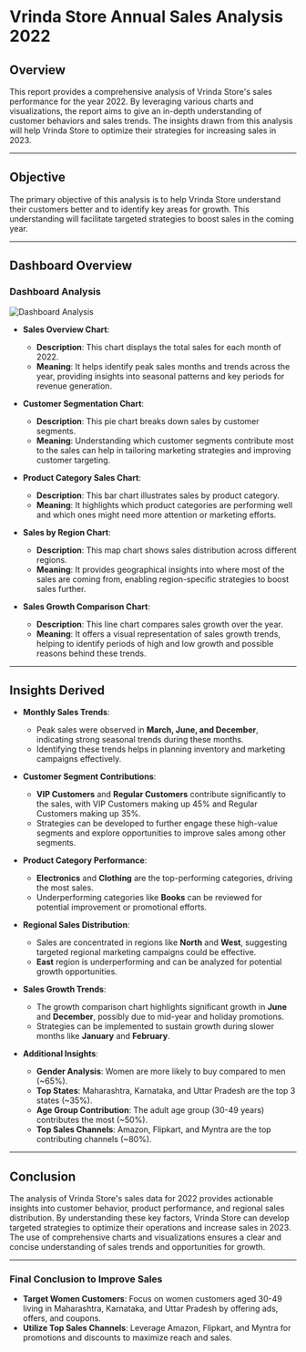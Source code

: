 # **Vrinda Store Annual Sales Analysis 2022**

## **Overview**
This report provides a comprehensive analysis of Vrinda Store's sales performance for the year 2022. By leveraging various charts and visualizations, the report aims to give an in-depth understanding of customer behaviors and sales trends. The insights drawn from this analysis will help Vrinda Store to optimize their strategies for increasing sales in 2023.

---

## **Objective**
The primary objective of this analysis is to help Vrinda Store understand their customers better and to identify key areas for growth. This understanding will facilitate targeted strategies to boost sales in the coming year.

---

## **Dashboard Overview**

### Dashboard Analysis
![Dashboard Analysis](Project_07_Image(1).png)

- **Sales Overview Chart**:
  - **Description**: This chart displays the total sales for each month of 2022.
  - **Meaning**: It helps identify peak sales months and trends across the year, providing insights into seasonal patterns and key periods for revenue generation.

- **Customer Segmentation Chart**:
  - **Description**: This pie chart breaks down sales by customer segments.
  - **Meaning**: Understanding which customer segments contribute most to the sales can help in tailoring marketing strategies and improving customer targeting.

- **Product Category Sales Chart**:
  - **Description**: This bar chart illustrates sales by product category.
  - **Meaning**: It highlights which product categories are performing well and which ones might need more attention or marketing efforts.

- **Sales by Region Chart**:
  - **Description**: This map chart shows sales distribution across different regions.
  - **Meaning**: It provides geographical insights into where most of the sales are coming from, enabling region-specific strategies to boost sales further.

- **Sales Growth Comparison Chart**:
  - **Description**: This line chart compares sales growth over the year.
  - **Meaning**: It offers a visual representation of sales growth trends, helping to identify periods of high and low growth and possible reasons behind these trends.

---

## **Insights Derived**
- **Monthly Sales Trends**: 
  - Peak sales were observed in **March, June, and December**, indicating strong seasonal trends during these months.
  - Identifying these trends helps in planning inventory and marketing campaigns effectively.

- **Customer Segment Contributions**:
  - **VIP Customers** and **Regular Customers** contribute significantly to the sales, with VIP Customers making up 45% and Regular Customers making up 35%.
  - Strategies can be developed to further engage these high-value segments and explore opportunities to improve sales among other segments.

- **Product Category Performance**:
  - **Electronics** and **Clothing** are the top-performing categories, driving the most sales.
  - Underperforming categories like **Books** can be reviewed for potential improvement or promotional efforts.

- **Regional Sales Distribution**:
  - Sales are concentrated in regions like **North** and **West**, suggesting targeted regional marketing campaigns could be effective.
  - **East** region is underperforming and can be analyzed for potential growth opportunities.

- **Sales Growth Trends**:
  - The growth comparison chart highlights significant growth in **June** and **December**, possibly due to mid-year and holiday promotions.
  - Strategies can be implemented to sustain growth during slower months like **January** and **February**.

- **Additional Insights**:
  - **Gender Analysis**: Women are more likely to buy compared to men (~65%).
  - **Top States**: Maharashtra, Karnataka, and Uttar Pradesh are the top 3 states (~35%).
  - **Age Group Contribution**: The adult age group (30-49 years) contributes the most (~50%).
  - **Top Sales Channels**: Amazon, Flipkart, and Myntra are the top contributing channels (~80%).

---

## **Conclusion**
The analysis of Vrinda Store's sales data for 2022 provides actionable insights into customer behavior, product performance, and regional sales distribution. By understanding these key factors, Vrinda Store can develop targeted strategies to optimize their operations and increase sales in 2023. The use of comprehensive charts and visualizations ensures a clear and concise understanding of sales trends and opportunities for growth.

---
### **Final Conclusion to Improve Sales**
- **Target Women Customers**: Focus on women customers aged 30-49 living in Maharashtra, Karnataka, and Uttar Pradesh by offering ads, offers, and coupons.
- **Utilize Top Sales Channels**: Leverage Amazon, Flipkart, and Myntra for promotions and discounts to maximize reach and sales.
